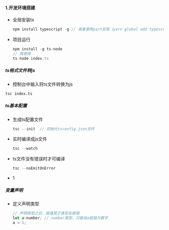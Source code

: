 #### 1.开发环境搭建

- 全局安装ts

  ```js
  npm install typescript -g // 或者使用yarn安装（yarn global add typescript）
  ```

- 项目运行

  ```js
  npm install -g ts-node
  // 再使用
  ts-node index.ts
  ```


##### ts格式文件转js

- 控制台中输入将ts文件转换为js

```bash
tsc index.ts
```

##### ts基本配置

- 生成ts配置文件

  ```typescript
  tsc --init  // 初始化tsconfig.json文件
  ```

- 实时编译成js文件

  ```typescript
  tsc --watch 
  ```

- ts文件没有错误时才可编译

  ```typescript
  tsc --noEmitOnError
  ```

- 1

##### 变量声明

- 定义声明类型

  ```js
  // 声明类型之后，赋值其它类型会报错
  let a:number; // number类型，只能给a赋值为数字
  a = 1;
  ```